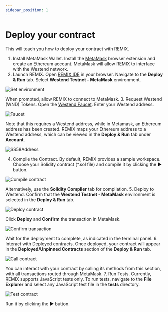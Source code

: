 ```yaml
---
sidebar_position: 1
---
```


# Deploy your contract

This will teach you how to deploy your contract with REMIX.

1. Install MetaMask Wallet.
Install the [MetaMask](https://support.metamask.io/getting-started/getting-started-with-metamask/#how-to-install-metamask) browser extension and create an Ethereum account. MetaMask will allow REMIX to interface with the Westend network.
2. Launch REMIX.
Open [REMIX IDE](https://remix.polkadot.io) in your browser.
Navigate to the **Deploy & Run** tab.
Select **Westend Testnet - MetaMask** environment.

![Set environment](../../static/img/dapp_env.jpeg)

When prompted, allow REMIX to connect to MetaMask.
3. Request Westend (WND) Tokens.
Open the [Westend Faucet](https://faucet.polkadot.io/westend).
Enter your Westend address.

![Faucet](../../static/img/dapp_faucet.png)

Note that this requires a Westend address, while in Metamask, an Ethereum address has been created. REMIX maps your Ethereum address to a Westend address, which can be viewed in the **Deploy & Run** tab under **Account**.

![SS58Address](../../static/img/dapp_ss58.jpeg)

4. Compile the Contract.
By default, REMIX provides a sample workspace.
Choose your Solidity contract (*.sol file) and compile it by clicking the **▶️** button.

![Compile contract](../../static/img/dapp_compile.jpeg)

Alternatively, use the **Solidity Compiler** tab for compilation.
5. Deploy to Westend.
Confirm that the **Westend Testnet - MetaMask** environment is selected in the **Deploy & Run** tab.

![Deploy contract](../../static/img/dapp_deploy.jpeg)

Click **Deploy** and **Confirm** the transaction in MetaMask.

![Confirm transaction](../../static/img/dapp_metamask_deploy.jpeg)

Wait for the deployment to complete, as indicated in the terminal panel.
6. Interact with Deployed contracts.
Once deployed, your contract will appear in the **Deployed/Unpinned Contracts** section of the **Deploy & Run** tab.

![Call contract](../../static/img/dapp_call.jpeg)

You can interact with your contract by calling its methods from this section, with all transactions routed through MetaMask.
7. Run Tests.
Currently, REMIX supports JavaScript tests only.
To run tests, navigate to the **File Explorer** and select any JavaScript test file in the **tests** directory.

![Test contract](../../static/img/dapp_test.jpeg)

Run it by clicking the **▶️** button.

